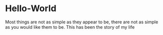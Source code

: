 # Hello-World
Most things are not  as simple as they appear to be, there are not as simple as you would like them to be.
This has been the story of my life 
